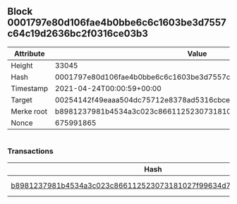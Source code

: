 ## Block 0001797e80d106fae4b0bbe6c6c1603be3d7557c64c19d2636bc2f0316ce03b3

Attribute | Value
--- | ---
Height | 33045
Hash | 0001797e80d106fae4b0bbe6c6c1603be3d7557c64c19d2636bc2f0316ce03b3
Timestamp | 2021-04-24T00:00:59+00:00
Target | 00254142f49eaaa504dc75712e8378ad5316cbcead634704b3734b6271167cc4
Merke root | b8981237981b4534a3c023c866112523073181027f99634d752eed34c0fd8778
Nonce | 675991865

```

```

### Transactions

Hash | Amount
--- | ---
[b8981237981b4534a3c023c866112523073181027f99634d752eed34c0fd8778](b8981237981b4534a3c023c866112523073181027f99634d752eed34c0fd8778.md) | 10.00000000 SKEPTI 
